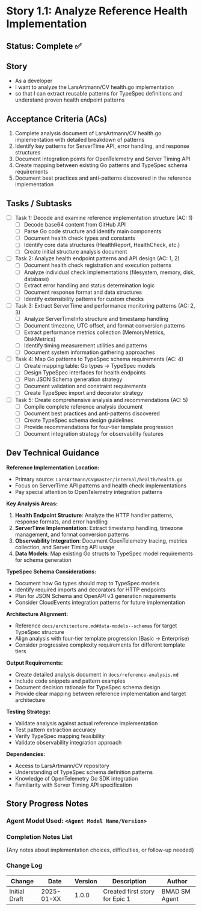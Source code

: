 # Story 1.1: Analyze Reference Health Implementation

## Status: Complete ✅

## Story

- As a developer
- I want to analyze the LarsArtmann/CV health.go implementation
- so that I can extract reusable patterns for TypeSpec definitions and understand proven health endpoint patterns

## Acceptance Criteria (ACs)

1. Complete analysis document of LarsArtmann/CV health.go implementation with detailed breakdown of patterns
2. Identify key patterns for ServerTime API, error handling, and response structures
3. Document integration points for OpenTelemetry and Server Timing API
4. Create mapping between existing Go patterns and TypeSpec schema requirements
5. Document best practices and anti-patterns discovered in the reference implementation

## Tasks / Subtasks

- [ ] Task 1: Decode and examine reference implementation structure (AC: 1)
  - [ ] Decode base64 content from GitHub API
  - [ ] Parse Go code structure and identify main components
  - [ ] Document health check types and constants
  - [ ] Identify core data structures (HealthReport, HealthCheck, etc.)
  - [ ] Create initial structure analysis document

- [ ] Task 2: Analyze health endpoint patterns and API design (AC: 1, 2)
  - [ ] Document health check registration and execution patterns
  - [ ] Analyze individual check implementations (filesystem, memory, disk, database)
  - [ ] Extract error handling and status determination logic
  - [ ] Document response format and data structures
  - [ ] Identify extensibility patterns for custom checks

- [ ] Task 3: Extract ServerTime and performance monitoring patterns (AC: 2, 3)
  - [ ] Analyze ServerTimeInfo structure and timestamp handling
  - [ ] Document timezone, UTC offset, and format conversion patterns
  - [ ] Extract performance metrics collection (MemoryMetrics, DiskMetrics)
  - [ ] Identify timing measurement utilities and patterns
  - [ ] Document system information gathering approaches

- [ ] Task 4: Map Go patterns to TypeSpec schema requirements (AC: 4)
  - [ ] Create mapping table: Go types → TypeSpec models
  - [ ] Design TypeSpec interfaces for health endpoints
  - [ ] Plan JSON Schema generation strategy
  - [ ] Document validation and constraint requirements
  - [ ] Create TypeSpec import and decorator strategy

- [ ] Task 5: Create comprehensive analysis and recommendations (AC: 5)
  - [ ] Compile complete reference analysis document
  - [ ] Document best practices and anti-patterns discovered
  - [ ] Create TypeSpec schema design guidelines
  - [ ] Provide recommendations for four-tier template progression
  - [ ] Document integration strategy for observability features

## Dev Technical Guidance

**Reference Implementation Location:**
- Primary source: `LarsArtmann/CV@master/internal/health/health.go`
- Focus on ServerTime API patterns and health check implementations
- Pay special attention to OpenTelemetry integration patterns

**Key Analysis Areas:**
1. **Health Endpoint Structure**: Analyze the HTTP handler patterns, response formats, and error handling
2. **ServerTime Implementation**: Extract timestamp handling, timezone management, and format conversion patterns
3. **Observability Integration**: Document OpenTelemetry tracing, metrics collection, and Server Timing API usage
4. **Data Models**: Map existing Go structs to TypeSpec model requirements for schema generation

**TypeSpec Schema Considerations:**
- Document how Go types should map to TypeSpec models
- Identify required imports and decorators for HTTP endpoints
- Plan for JSON Schema and OpenAPI v3 generation requirements
- Consider CloudEvents integration patterns for future implementation

**Architecture Alignment:**
- Reference `docs/architecture.md#data-models--schemas` for target TypeSpec structure
- Align analysis with four-tier template progression (Basic → Enterprise)
- Consider progressive complexity requirements for different template tiers

**Output Requirements:**
- Create detailed analysis document in `docs/reference-analysis.md`
- Include code snippets and pattern examples
- Document decision rationale for TypeSpec schema design
- Provide clear mapping between reference implementation and target architecture

**Testing Strategy:**
- Validate analysis against actual reference implementation
- Test pattern extraction accuracy
- Verify TypeSpec mapping feasibility
- Validate observability integration approach

**Dependencies:**
- Access to LarsArtmann/CV repository
- Understanding of TypeSpec schema definition patterns
- Knowledge of OpenTelemetry Go SDK integration
- Familiarity with Server Timing API specification

## Story Progress Notes

### Agent Model Used: `<Agent Model Name/Version>`

### Completion Notes List

{Any notes about implementation choices, difficulties, or follow-up needed}

### Change Log

| Change | Date | Version | Description | Author |
| ------ | ---- | ------- | ----------- | ------ |
| Initial Draft | 2025-01-XX | 1.0.0 | Created first story for Epic 1 | BMAD SM Agent |

